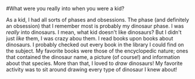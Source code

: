 #What were you really into when you were a kid?

As a kid, I had all sorts of phases and obsessions. The phase (and definitely an obsession) that I remember most is probably my dinosaur phase. I was *really* into dinosaurs. I mean, what kid doesn't like dinosaurs? But I didn't just *like* them, I was crazy abou them. I read books upon books about dinosaurs. I probably checked out every book in the library I could find on the subject. My favorite books were those of the encyclopedic nature; ones that contained the dinosaur name, a picture (of course!) and information about that species. More than that, I loved to *draw* dinosaurs! My favorite activity was to sit around drawing every type of dinosaur I knew about!